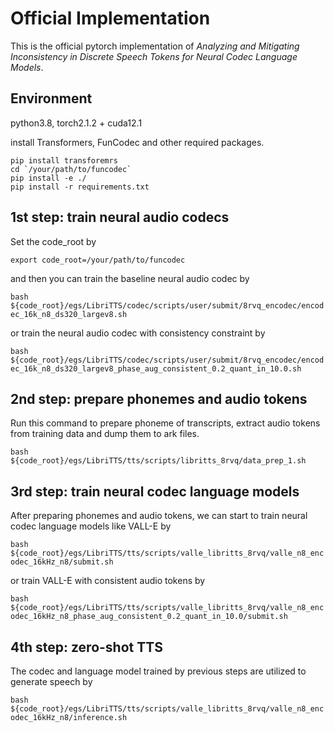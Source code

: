 # Official Implementation

This is the official pytorch implementation of *Analyzing and Mitigating Inconsistency in Discrete Speech Tokens for Neural Codec Language Models*.

## Environment

python3.8, torch2.1.2 + cuda12.1

install Transformers, FunCodec and other required packages.

```
pip install transforemrs
cd `/your/path/to/funcodec`
pip install -e ./
pip install -r requirements.txt
```


## 1st step: train neural audio codecs

Set the code_root by

`export code_root=/your/path/to/funcodec`

and then you can train the baseline neural audio codec by

`bash ${code_root}/egs/LibriTTS/codec/scripts/user/submit/8rvq_encodec/encodec_16k_n8_ds320_largev8.sh`

or train the neural audio codec with consistency constraint by

`bash ${code_root}/egs/LibriTTS/codec/scripts/user/submit/8rvq_encodec/encodec_16k_n8_ds320_largev8_phase_aug_consistent_0.2_quant_in_10.0.sh`

## 2nd step: prepare phonemes and audio tokens

Run this command to prepare phoneme of transcripts, extract audio tokens from training data and dump them to ark files.

`bash ${code_root}/egs/LibriTTS/tts/scripts/libritts_8rvq/data_prep_1.sh`

## 3rd step: train neural codec language models

After preparing phonemes and audio tokens, we can start to train neural codec language models like VALL-E by

`bash ${code_root}/egs/LibriTTS/tts/scripts/valle_libritts_8rvq/valle_n8_encodec_16kHz_n8/submit.sh`

or train VALL-E with consistent audio tokens by

`bash ${code_root}/egs/LibriTTS/tts/scripts/valle_libritts_8rvq/valle_n8_encodec_16kHz_n8_phase_aug_consistent_0.2_quant_in_10.0/submit.sh`

## 4th step: zero-shot TTS

The codec and language model trained by previous steps are utilized to generate speech by

`bash ${code_root}/egs/LibriTTS/tts/scripts/valle_libritts_8rvq/valle_n8_encodec_16kHz_n8/inference.sh`
